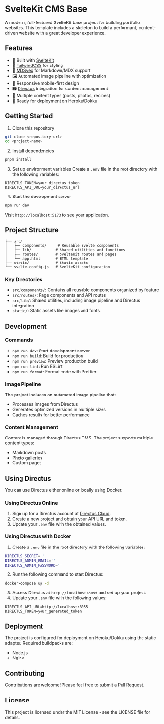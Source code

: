 # SvelteKit CMS Base

A modern, full-featured SvelteKit base project for building portfolio websites. This template includes a skeleton to build a performant, content-driven website with a great developer experience.

## Features

- 🚀 Built with [SvelteKit](https://kit.svelte.dev/)
- 🎨 [TailwindCSS](https://tailwindcss.com/) for styling
- 📝 [MDSvex](https://mdsvex.com/) for Markdown/MDX support
- 🖼️ Automated image pipeline with optimization
- 📱 Responsive mobile-first design
- 🗃️ [Directus](https://directus.io/) integration for content management
- 📄 Multiple content types (posts, photos, recipes)
- 🚢 Ready for deployment on Heroku/Dokku

## Getting Started

1. Clone this repository

```bash
git clone <repository-url>
cd <project-name>
```

2. Install dependencies

```bash
pnpm install
```

3. Set up environment variables
   Create a `.env` file in the root directory with the following variables:

```
DIRECTUS_TOKEN=your_directus_token
DIRECTUS_API_URL=your_directus_url
```

4. Start the development server

```bash
npm run dev
```

Visit `http://localhost:5173` to see your application.

## Project Structure

```
├── src/
│   ├── components/     # Reusable Svelte components
│   ├── lib/           # Shared utilities and functions
│   ├── routes/        # SvelteKit routes and pages
│   └── app.html       # HTML template
├── static/            # Static assets
└── svelte.config.js   # SvelteKit configuration
```

### Key Directories

- `src/components/`: Contains all reusable components organized by feature
- `src/routes/`: Page components and API routes
- `src/lib/`: Shared utilities, including image pipeline and Directus integration
- `static/`: Static assets like images and fonts

## Development

### Commands

- `npm run dev`: Start development server
- `npm run build`: Build for production
- `npm run preview`: Preview production build
- `npm run lint`: Run ESLint
- `npm run format`: Format code with Prettier

### Image Pipeline

The project includes an automated image pipeline that:

- Processes images from Directus
- Generates optimized versions in multiple sizes
- Caches results for better performance

### Content Management

Content is managed through Directus CMS. The project supports multiple content types:

- Markdown posts
- Photo galleries
- Custom pages

## Using Directus

You can use Directus either online or locally using Docker.

### Using Directus Online

1. Sign up for a Directus account at [Directus Cloud](https://directus.cloud/).
2. Create a new project and obtain your API URL and token.
3. Update your `.env` file with the obtained values.

### Using Directus with Docker

1. Create a `.env` file in the root directory with the following variables:

```sh
DIRECTUS_SECRET=''
DIRECTUS_ADMIN_EMAIL=''
DIRECTUS_ADMIN_PASSWORD=''
```

2. Run the following command to start Directus:

```bash
docker-compose up -d
```

3. Access Directus at `http://localhost:8055` and set up your project.
4. Update your `.env` file with the following values:

```
DIRECTUS_API_URL=http://localhost:8055
DIRECTUS_TOKEN=your_generated_token
```

## Deployment

The project is configured for deployment on Heroku/Dokku using the static adapter. Required buildpacks are:

- Node.js
- Nginx

## Contributing

Contributions are welcome! Please feel free to submit a Pull Request.

## License

This project is licensed under the MIT License - see the LICENSE file for details.
